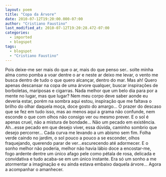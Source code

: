 ```yaml
---
layout: poem
title: "Copa da Árvore"
date: 2010-07-12T19:20:00.000-07:00
author: "Cristiano Faustino"
last_modified_at: 2010-07-12T19:20:28.472-07:00
categories:
  - imported
  - blogspot
tags:
  - blogspot
  - "Cristiano Faustino"
---
```


Pois deixe-me ser mais do que o ar, mais do que penso ser..
solte minha alma como pomba a voar dentre o ar
 e neste ar deixo me levar, o vento me busca
dentro de tudo o que quero alcançar, dentro do mar.
Mas ah! Quero apenas descansar na copa de uma árvore qualquer,
buscar inspirações de borboletas, mariposas e cigarras.
Nada melhor que um belo dia para por a mente no lugar, mas que lugar?
Nem meu corpo deve saber aonde eu deveria estar,
porém na sombra aqui estou, inspiração que me faltava
o brilho do olhar daquela moça, doce gosto do amargo...
O prazer do descaso que se fez em tudo isso,
mas ao menos aqui a grama não confunde, nem esconde
o que com olhos não consigo ver ou mesmo prever.
E o sol é apenas cruel, não a mistura de bondade...
Não um pecado em existência. Ah...esse pecado em que desejo viver,
essa dúvida, caminho sombrio que desejo percorrer...
Cada curva me levando a um abismo sem fim.
Folha verde caindo no jardim, o sol pouco a pouco a se esconder,
olhos fraquejando, querendo parar de ver...escurecendo até adormecer.
E o sonho melhor não poderia, melhor não havia
lábio doce a encostar-me, fogo ardente dentre um único afago
pele como pétala de rosa, delicada e convidativa
e tudo acaba-se em um único instante.
Era só um sonho a me atormentar a imaginação
e eu ainda estava embaixo daquela árvore...
Agora a acompanhar o amanhecer.